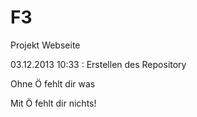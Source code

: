 F3
==

Projekt Webseite

03.12.2013 10:33 : Erstellen des Repository

Ohne Ö fehlt dir was

Mit Ö fehlt dir nichts!